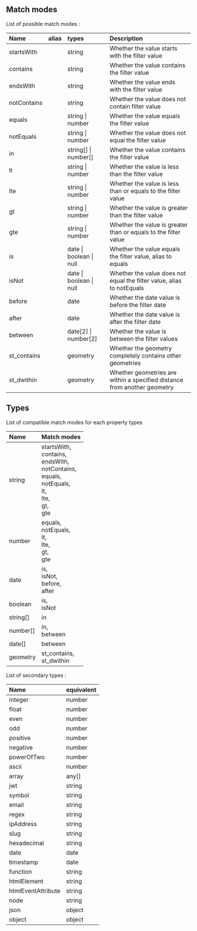 ## Match modes

List of possible match modes :  

| Name        | alias | types                   | Description |
| :---------- | :---- | :---------------------- | :-------------------------------------------------------- |
| startsWith  |       | string                  | Whether the value starts with the filter value |
| contains	  |       | string                  | Whether the value contains the filter value |
| endsWith    |       | string                  | Whether the value ends with the filter value |
| notContains |       | string                  | Whether the value does not contain filter value |
| equals	  |       | string \| number        | Whether the value equals the filter value |
| notEquals	  |       | string \| number        | Whether the value does not equal the filter value |
| in	      |       | string[] \| number[]    | Whether the value contains the filter value |
| lt	      |       | string \| number        | Whether the value is less than the filter value |
| lte	      |       | string \| number        | Whether the value is less than or equals to the filter value |
| gt	      |       | string \| number        | Whether the value is greater than the filter value |
| gte	      |       | string \| number        | Whether the value is greater than or equals to the filter value |
| is	      |       | date \| boolean \| null | Whether the value equals the filter value, alias to equals |
| isNot	      |       | date \| boolean \| null | Whether the value does not equal the filter value, alias to notEquals |
| before      |       | date                    | Whether the date value is before the filter date |
| after	      |       | date                    | Whether the date value is after the filter date |
| between     |       | date[2] \| number[2]    | Whether the value is between the filter values | 
| st_contains |       | geometry                | Whether the geometry completely contains other geometries |
| st_dwithin  |       | geometry                | Whether geometries are within a specified distance from another geometry |

## Types

List of compatible match modes for each property types

| Name        | Match modes             |
| :---------- | :---------------------- | 
| string      | startsWith,<br>contains,<br>endsWith,<br>notContains,<br>equals,<br>notEquals,<br>lt,<br>lte,<br>gt,<br>gte |
| number      | equals,<br>notEquals,<br>lt,<br>lte,<br>gt,<br>gte |
| date        | is,<br>isNot,<br>before,<br>after |
| boolean     | is,<br>isNot            |
| string[]    | in                      |
| number[]    | in,<br>between          |
| date[]      | between                 |
| geometry    | st_contains,<br>st_dwithin |

List of secondary types : 

| Name               | equivalent |
| :----------------- | :--------- | 
| integer            | number     |
| float              | number     |
| even               | number     |
| odd                | number     |
| positive           | number     |
| negative           | number     |
| powerOfTwo         | number     |
| ascii              | number     |
| array              | any[]      |
| jwt                | string     |
| symbol             | string     |
| email              | string     |
| regex              | string     |
| ipAddress          | string     |
| slug               | string     |
| hexadecimal        | string     |
| date               | date       |
| timestamp          | date       |
| function           | string     |
| htmlElement        | string     |
| htmlEventAttribute | string     |
| node               | string     |
| json               | object     |
| object             | object     |